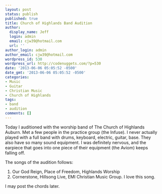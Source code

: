 ```yaml
---
layout: post
status: publish
published: true
title: Church of Highlands Band Audition
author:
  display_name: Jeff
  login: admin
  email: cjw39@hotmail.com
  url: ''
author_login: admin
author_email: cjw39@hotmail.com
wordpress_id: 530
wordpress_url: http://codenuggets.com/?p=530
date: '2013-06-06 05:05:52 -0500'
date_gmt: '2013-06-06 05:05:52 -0500'
categories:
- Music
- Guitar
- Christian Music
- Church of Highlands
tags:
- band
- audition
comments: []
---
```

Today I auditioned with the worship band of The Church of Highlands Auburn. Met a few people in the practice group (the Infuse). I never actually played with a full band with drums, keyboard, electric, guitar, base. They also have so many sound equipment. I was definitely nervous, and the earpiece that goes into one piece of their equipment (the Aviom) keeps falling off.

The songs of the audition follows:<br />
1. Our God Reign, Place of Freedom, Highlands Worship<br />
2. Cornerstone, Hillsong Live, EMI Christian Music Group. I love this song.

I may post the chords later.

